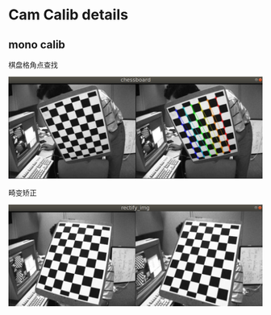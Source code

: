 # Cam Calib details

## mono calib

棋盘格角点查找

![1697356367055](image/README/1697356367055.png)

畸变矫正

![1697356309430](image/README/1697356309430.png)
